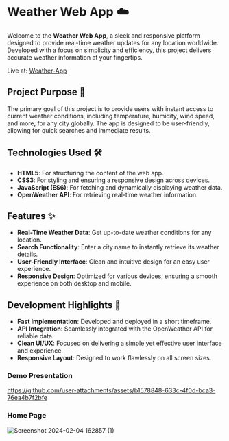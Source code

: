 # Weather Web App ☁️

Welcome to the **Weather Web App**, a sleek and responsive platform designed to provide real-time weather updates for any location worldwide. Developed with a focus on simplicity and efficiency, this project delivers accurate weather information at your fingertips.

Live at: [Weather-App](https://vikrant4802.github.io/weather-project/)


## Project Purpose 🎯

The primary goal of this project is to provide users with instant access to current weather conditions, including temperature, humidity, wind speed, and more, for any city globally. The app is designed to be user-friendly, allowing for quick searches and immediate results.

## Technologies Used 🛠️

- **HTML5**: For structuring the content of the web app.
- **CSS3**: For styling and ensuring a responsive design across devices.
- **JavaScript (ES6)**: For fetching and dynamically displaying weather data.
- **OpenWeather API**: For retrieving real-time weather information.

## Features ✨

- **Real-Time Weather Data**: Get up-to-date weather conditions for any location.
- **Search Functionality**: Enter a city name to instantly retrieve its weather details.
- **User-Friendly Interface**: Clean and intuitive design for an easy user experience.
- **Responsive Design**: Optimized for various devices, ensuring a smooth experience on both desktop and mobile.

## Development Highlights 🚀

- **Fast Implementation**: Developed and deployed in a short timeframe.
- **API Integration**: Seamlessly integrated with the OpenWeather API for reliable data.
- **Clean UI/UX**: Focused on delivering a simple yet effective user interface and experience.
- **Responsive Layout**: Designed to work flawlessly on all screen sizes.

### Demo Presentation

https://github.com/user-attachments/assets/b1578848-633c-4f0d-bca3-76ea4b7f2bfe


### Home Page
![Screenshot 2024-02-04 162857 (1)](https://github.com/user-attachments/assets/278e30b4-f0f0-451e-857b-2fb2cef2bf8c)



